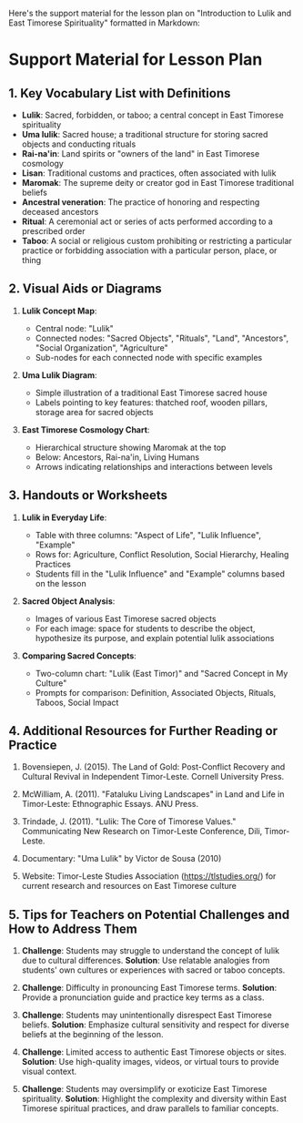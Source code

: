 Here's the support material for the lesson plan on "Introduction to Lulik and East Timorese Spirituality" formatted in Markdown:

# Support Material for Lesson Plan

## 1. Key Vocabulary List with Definitions

- **Lulik**: Sacred, forbidden, or taboo; a central concept in East Timorese spirituality
- **Uma lulik**: Sacred house; a traditional structure for storing sacred objects and conducting rituals
- **Rai-na'in**: Land spirits or "owners of the land" in East Timorese cosmology
- **Lisan**: Traditional customs and practices, often associated with lulik
- **Maromak**: The supreme deity or creator god in East Timorese traditional beliefs
- **Ancestral veneration**: The practice of honoring and respecting deceased ancestors
- **Ritual**: A ceremonial act or series of acts performed according to a prescribed order
- **Taboo**: A social or religious custom prohibiting or restricting a particular practice or forbidding association with a particular person, place, or thing

## 2. Visual Aids or Diagrams

1. **Lulik Concept Map**:
   - Central node: "Lulik"
   - Connected nodes: "Sacred Objects", "Rituals", "Land", "Ancestors", "Social Organization", "Agriculture"
   - Sub-nodes for each connected node with specific examples

2. **Uma Lulik Diagram**:
   - Simple illustration of a traditional East Timorese sacred house
   - Labels pointing to key features: thatched roof, wooden pillars, storage area for sacred objects

3. **East Timorese Cosmology Chart**:
   - Hierarchical structure showing Maromak at the top
   - Below: Ancestors, Rai-na'in, Living Humans
   - Arrows indicating relationships and interactions between levels

## 3. Handouts or Worksheets

1. **Lulik in Everyday Life**:
   - Table with three columns: "Aspect of Life", "Lulik Influence", "Example"
   - Rows for: Agriculture, Conflict Resolution, Social Hierarchy, Healing Practices
   - Students fill in the "Lulik Influence" and "Example" columns based on the lesson

2. **Sacred Object Analysis**:
   - Images of various East Timorese sacred objects
   - For each image: space for students to describe the object, hypothesize its purpose, and explain potential lulik associations

3. **Comparing Sacred Concepts**:
   - Two-column chart: "Lulik (East Timor)" and "Sacred Concept in My Culture"
   - Prompts for comparison: Definition, Associated Objects, Rituals, Taboos, Social Impact

## 4. Additional Resources for Further Reading or Practice

1. Bovensiepen, J. (2015). The Land of Gold: Post-Conflict Recovery and Cultural Revival in Independent Timor-Leste. Cornell University Press.

2. McWilliam, A. (2011). "Fataluku Living Landscapes" in Land and Life in Timor-Leste: Ethnographic Essays. ANU Press.

3. Trindade, J. (2011). "Lulik: The Core of Timorese Values." Communicating New Research on Timor-Leste Conference, Dili, Timor-Leste.

4. Documentary: "Uma Lulik" by Victor de Sousa (2010)

5. Website: Timor-Leste Studies Association (https://tlstudies.org/) for current research and resources on East Timorese culture

## 5. Tips for Teachers on Potential Challenges and How to Address Them

1. **Challenge**: Students may struggle to understand the concept of lulik due to cultural differences.
   **Solution**: Use relatable analogies from students' own cultures or experiences with sacred or taboo concepts.

2. **Challenge**: Difficulty in pronouncing East Timorese terms.
   **Solution**: Provide a pronunciation guide and practice key terms as a class.

3. **Challenge**: Students may unintentionally disrespect East Timorese beliefs.
   **Solution**: Emphasize cultural sensitivity and respect for diverse beliefs at the beginning of the lesson.

4. **Challenge**: Limited access to authentic East Timorese objects or sites.
   **Solution**: Use high-quality images, videos, or virtual tours to provide visual context.

5. **Challenge**: Students may oversimplify or exoticize East Timorese spirituality.
   **Solution**: Highlight the complexity and diversity within East Timorese spiritual practices, and draw parallels to familiar concepts.